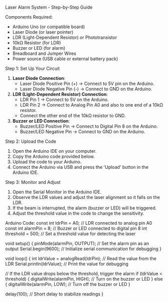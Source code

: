 Laser Alarm System - Step-by-Step Guide

Components Required:
- Arduino Uno (or compatible board)
- Laser Diode (or laser pointer)
- LDR (Light-Dependent Resistor) or Phototransistor
- 10kΩ Resistor (for LDR)
- Buzzer or LED (for alarm)
- Breadboard and Jumper Wires
- Power source (USB cable or external battery pack)
  
Step 1: Set Up Your Circuit
1. **Laser Diode Connection**:
   - Laser Diode Positive Pin (+) → Connect to 5V pin on the Arduino.
   - Laser Diode Negative Pin (-) → Connect to GND on the Arduino.
2. **LDR (Light-Dependent Resistor) Connection**:
   - LDR Pin 1 → Connect to 5V on the Arduino.
   - LDR Pin 2 → Connect to Analog Pin A0 and also to one end of a 10kΩ resistor.
   - Connect the other end of the 10kΩ resistor to GND.
3. **Buzzer or LED Connection**:
   - Buzzer/LED Positive Pin → Connect to Digital Pin 8 on the Arduino.
   - Buzzer/LED Negative Pin → Connect to GND on the Arduino.
     
Step 2: Upload the Code
1. Open the Arduino IDE on your computer.
2. Copy the Arduino code provided below.
3. Upload the code to your Arduino.
4. Connect the Arduino via USB and press the 'Upload' button in the Arduino IDE.
   
Step 3: Monitor and Adjust
1. Open the Serial Monitor in the Arduino IDE.
2. Observe the LDR values and adjust the laser alignment so it falls on the LDR.
3. If the beam is interrupted, the alarm (buzzer or LED) will be triggered.
4. Adjust the threshold value in the code to change the sensitivity.
   
Arduino Code:
const int ldrPin = A0;  // LDR connected to analog pin A0
const int alarmPin = 8; // Buzzer or LED connected to digital pin 8
int threshold = 500;    // Set a threshold value for detecting the laser

void setup() {
  pinMode(alarmPin, OUTPUT);  // Set the alarm pin as an output
  Serial.begin(9600);         // Initialize serial communication for debugging
}

void loop() {
  int ldrValue = analogRead(ldrPin);  // Read the value from the LDR
  Serial.println(ldrValue);           // Print the value for debugging

  // If the LDR value drops below the threshold, trigger the alarm
  if (ldrValue < threshold) {
    digitalWrite(alarmPin, HIGH);  // Turn on the buzzer or LED
  } else {
    digitalWrite(alarmPin, LOW);   // Turn off the buzzer or LED
  }

  delay(100);  // Short delay to stabilize readings
}

